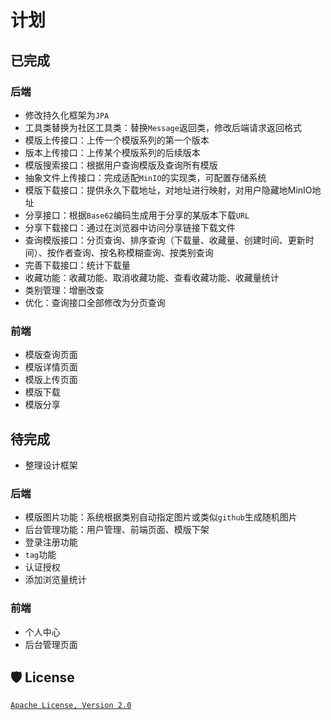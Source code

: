 # 计划
## 已完成
### 后端
- 修改持久化框架为`JPA`
- 工具类替换为社区工具类：替换`Message`返回类，修改后端请求返回格式
- 模版上传接口：上传一个模版系列的第一个版本
- 版本上传接口：上传某个模版系列的后续版本
- 模版搜索接口：根据用户查询模版及查询所有模版
- 抽象文件上传接口：完成适配`MinIO`的实现类，可配置存储系统
- 模版下载接口：提供永久下载地址，对地址进行映射，对用户隐藏地MinIO地址
- 分享接口：根据`Base62`编码生成用于分享的某版本下载`URL`
- 分享下载接口：通过在浏览器中访问分享链接下载文件
- 查询模版接口：分页查询、排序查询（下载量、收藏量、创建时间、更新时间）、按作者查询、按名称模糊查询、按类别查询
- 完善下载接口：统计下载量
- 收藏功能：收藏功能、取消收藏功能、查看收藏功能、收藏量统计
- 类别管理：增删改查
- 优化：查询接口全部修改为分页查询
### 前端
- 模版查询页面
- 模版详情页面
- 模版上传页面
- 模版下载
- 模版分享


## 待完成
- 整理设计框架
### 后端
- 模版图片功能：系统根据类别自动指定图片或类似`github`生成随机图片
- 后台管理功能：用户管理、前端页面、模版下架
- 登录注册功能
- `tag`功能
- 认证授权
- 添加浏览量统计
### 前端
- 个人中心
- 后台管理页面

## 🛡️ License
[`Apache License, Version 2.0`](https://www.apache.org/licenses/LICENSE-2.0.html)
